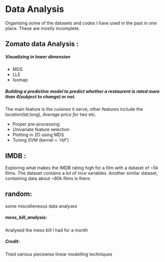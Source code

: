 # Data Analysis

Organising some of the datasets and codes I have used in the past in one place. These are mostly incomplete. 

## __Zomato data Analysis__ : 

##### Visualizing in lower dimension 
- MDS
- LLE
- Isomap 

##### Building a predictive model to predict whether a restaurent is rated more than 4(subject to change) or not.
The main feature is the _cuisines_ it serve, other features include the _location_(lat,long), _Average price for two_ etc. 
- Proper pre-processing 
- Univariate feature selection 
- Plotting in 2D using MDS 
- Tuning SVM (kernel = 'rbf')


## __IMDB__ :
Exploring what makes the IMDB rating high for a film with a dataset of ~5k films. The dataset contains a lot of nice variables. Another similar dataset, containing data about ~80k films is there. 

## __random__:
some miscelleneous data analyses
##### __mess_bill_analysis__: 
Analysed the mess bill I had for a month
##### __Credit__:  
Tried various piecewise linear modelling techniques 
